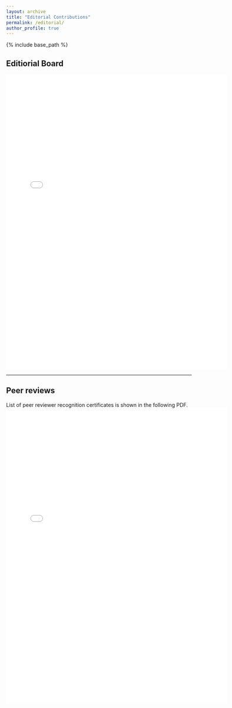 ```yaml
---
layout: archive
title: "Editorial Contributions"
permalink: /editorial/
author_profile: true
---
```

{% include base_path %}

## Editiorial Board 
<embed src="../files/pone_editor.pdf" width="600" height="800" 
 type="application/pdf" />

<hr/>

## Peer reviews
List of peer reviewer recognition certificates is shown in the following PDF.
<embed src="../files/peer_review.pdf" width="600" height="800" 
 type="application/pdf" />
